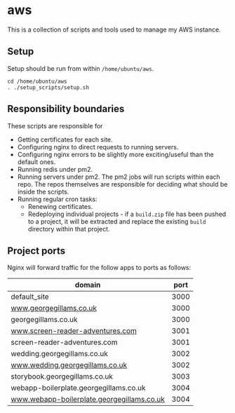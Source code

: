 # aws

This is a collection of scripts and tools used to manage my AWS instance.

## Setup

Setup should be run from within `/home/ubuntu/aws`.

```
cd /home/ubuntu/aws
. ./setup_scripts/setup.sh
```

## Responsibility boundaries

These scripts are responsible for

- Getting certificates for each site.
- Configuring nginx to direct requests to running servers.
- Configuring nginx errors to be slightly more exciting/useful than the default ones.
- Running redis under pm2.
- Running servers under pm2. The pm2 jobs will run scripts within each repo. The repos themselves are responsible for deciding what should be inside the scripts.
- Running regular cron tasks:
  - Renewing certificates.
  - Redeploying individual projects - if a `build.zip` file has been pushed to a project, it will be extracted and replace the existing `build` directory within that project.

## Project ports

Nginx will forward traffic for the follow apps to ports as follows:

| domain                                     | port |
| ------------------------------------------ | ---- |
| default_site                               | 3000 |
| www.georgegillams.co.uk                    | 3000 |
| georgegillams.co.uk                        | 3000 |
| www.screen-reader-adventures.com           | 3001 |
| screen-reader-adventures.com               | 3001 |
| wedding.georgegillams.co.uk                | 3002 |
| www.wedding.georgegillams.co.uk            | 3002 |
| storybook.georgegillams.co.uk              | 3003 |
| webapp-boilerplate.georgegillams.co.uk     | 3004 |
| www.webapp-boilerplate.georgegillams.co.uk | 3004 |
